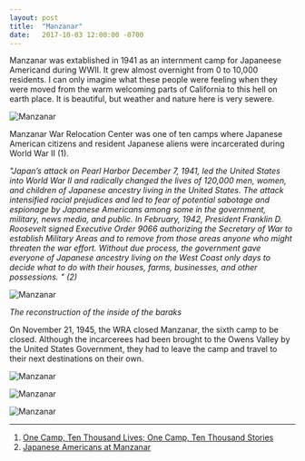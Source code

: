 ```yaml
---
layout: post
title:  "Manzanar"
date:   2017-10-03 12:00:00 -0700
---
```


Manzanar was extablished in 1941 as an internment camp for Japaneese Americand during WWII. It grew almost overnight from 0 to 10,000 residents. I can only imagine what these people were feeling when they were moved from the warm welcoming parts of California to this hell on earth place. It is beautiful, but weather and nature here is very sewere. 

![Manzanar][manzanar1]

Manzanar War Relocation Center was one of ten camps where Japanese American citizens and resident Japanese aliens were incarcerated during World War II (1).

<i>"Japan’s attack on Pearl Harbor December 7, 1941, led the United States into World War II and radically changed the lives of 120,000 men, women, and children of Japanese ancestry living in the United States. The attack intensified racial prejudices and led to fear of potential sabotage and espionage by Japanese Americans among some in the government, military, news media, and public. In February, 1942, President Franklin D. Roosevelt signed Executive Order 9066 authorizing the Secretary of War to establish Military Areas and to remove from those areas anyone who might threaten the war effort. Without due process, the government gave everyone of Japanese ancestry living on the West Coast only days to decide what to do with their houses, farms, businesses, and other possessions. " (2)</i>

![Manzanar][manzanar2]

<i>The reconstruction of the inside of the baraks</i>

On November 21, 1945, the WRA closed Manzanar, the sixth camp to be closed. Although the incarcerees had been brought to the Owens Valley by the United States Government, they had to leave the camp and travel to their next destinations on their own.

![Manzanar][manzanar3]

![Manzanar][manzanar4]

![Manzanar][manzanar5]

***

1. [One Camp, Ten Thousand Lives; One Camp, Ten Thousand Stories](https://www.nps.gov/manz/index.htm)
2. [Japanese Americans at Manzanar
](https://www.nps.gov/manz/learn/historyculture/japanese-americans-at-manzanar.htm)

[manzanar1]: {{site.url}}/assets/img/03102017-Manzanar/03102017-manzanar-4.jpg "Manzanar view"
[manzanar2]: {{site.url}}/assets/img/03102017-Manzanar/03102017-manzanar-1.jpg "Manzanar view"
[manzanar3]: {{site.url}}/assets/img/03102017-Manzanar/03102017-manzanar-2.jpg "Manzanar view"
[manzanar4]: {{site.url}}/assets/img/03102017-Manzanar/03102017-manzanar-3.jpg "Manzanar view"
[manzanar5]: {{site.url}}/assets/img/03102017-Manzanar/03102017-manzanar-5.jpg "Manzanar view"